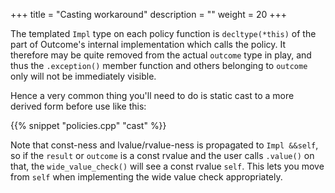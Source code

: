 +++
title = "Casting workaround"
description = ""
weight = 20
+++

The templated `Impl` type on each policy function is `decltype(*this)` of the
part of Outcome's internal implementation which calls the policy. It therefore
may be quite removed from the actual `outcome` type in play, and thus the
`.exception()` member function and others belonging to `outcome` only will
not be immediately visible.

Hence a very common thing you'll need to do is static
cast to a more derived form before use like this:

{{% snippet "policies.cpp" "cast" %}}

Note that const-ness and lvalue/rvalue-ness is propagated to
`Impl &&self`, so if the `result` or `outcome` is a const rvalue and the user
calls `.value()` on that, the `wide_value_check()` will see a const rvalue `self`.
This lets you move from `self` when implementing the wide value check appropriately.